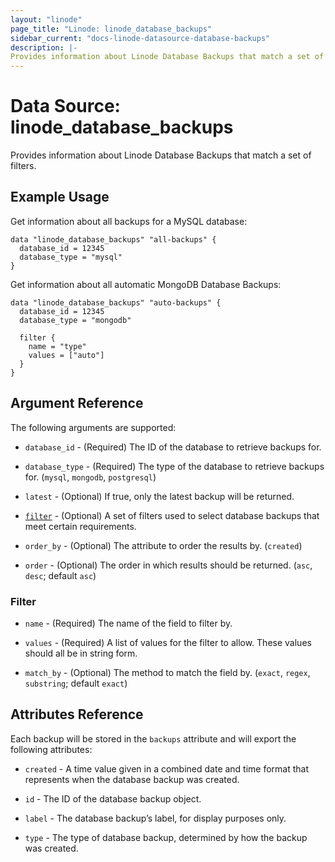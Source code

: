 ```yaml
---
layout: "linode"
page_title: "Linode: linode_database_backups"
sidebar_current: "docs-linode-datasource-database-backups"
description: |-
Provides information about Linode Database Backups that match a set of filters.
---
```


# Data Source: linode\_database\_backups

Provides information about Linode Database Backups that match a set of filters.

## Example Usage

Get information about all backups for a MySQL database:

```hcl
data "linode_database_backups" "all-backups" {
  database_id = 12345
  database_type = "mysql"
}
```

Get information about all automatic MongoDB Database Backups:

```hcl
data "linode_database_backups" "auto-backups" {
  database_id = 12345
  database_type = "mongodb"
  
  filter {
    name = "type"
    values = ["auto"]
  }
}
```

## Argument Reference

The following arguments are supported:

* `database_id` - (Required) The ID of the database to retrieve backups for.

* `database_type` - (Required) The type of the database to retrieve backups for. (`mysql`, `mongodb`, `postgresql`)

* `latest` - (Optional) If true, only the latest backup will be returned.

* [`filter`](#filter) - (Optional) A set of filters used to select database backups that meet certain requirements.

* `order_by` - (Optional) The attribute to order the results by. (`created`)

* `order` - (Optional) The order in which results should be returned. (`asc`, `desc`; default `asc`)

### Filter

* `name` - (Required) The name of the field to filter by.

* `values` - (Required) A list of values for the filter to allow. These values should all be in string form.

* `match_by` - (Optional) The method to match the field by. (`exact`, `regex`, `substring`; default `exact`)

## Attributes Reference

Each backup will be stored in the `backups` attribute and will export the following attributes:

* `created` - A time value given in a combined date and time format that represents when the database backup was created.

* `id` - The ID of the database backup object.

* `label` - The database backup’s label, for display purposes only.

* `type` - The type of database backup, determined by how the backup was created.

